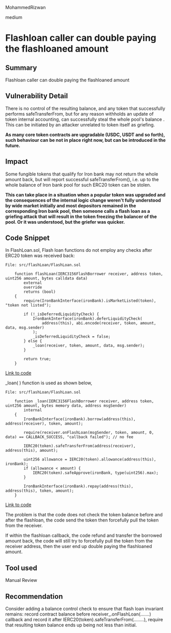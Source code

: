 MohammedRizwan

medium

# Flashloan caller can double paying the flashloaned amount

## Summary
Flashloan caller can double paying the flashloaned amount

## Vulnerability Detail
There is no control of the resulting balance, and any token that successfully performs safeTransferFrom, but for any reason withholds an update of token internal accounting, can successfully steal the whole pool's balance . This can be initiated by an attacker unrelated to token itself as griefing.

**As many core token contracts are upgradable (USDC, USDT and so forth), such behaviour can be not in place right now, but can be introduced in the future.**

## Impact
Some fungible tokens that qualify for Iron bank may not return the whole amount back, but will report successful safeTransferFrom(), i.e. up to the whole balance of Iron bank pool for such ERC20 token can be stolen.

**This can take place in a situation when a popular token was upgraded and the consequences of the internal logic change weren't fully understood by wide market initially and most depositors remained in the corresponding Iron bank pool, then someone calls a flash loan as a griefing attack that will result in the token freezing the balancer of the pool. Or it was understood, but the griefer was quicker.**

## Code Snippet
In FlashLoan.sol, Flash loan functions do not employ any checks after ERC20 token was received back:

```solidity
File: src/flashLoan/FlashLoan.sol

    function flashLoan(IERC3156FlashBorrower receiver, address token, uint256 amount, bytes calldata data)
        external
        override
        returns (bool)
    {
        require(IronBankInterface(ironBank).isMarketListed(token), "token not listed");

        if (!_isDeferredLiquidityCheck) {
            IronBankInterface(ironBank).deferLiquidityCheck(
                address(this), abi.encode(receiver, token, amount, data, msg.sender)
            );
            _isDeferredLiquidityCheck = false;
        } else {
            _loan(receiver, token, amount, data, msg.sender);
        }

        return true;
    }
```
[Link to code](https://github.com/sherlock-audit/2023-05-ironbank/blob/9ebf1702b2163b55479624794ab7999392367d2a/ib-v2/src/flashLoan/FlashLoan.sol#L58-L75)

_loan( ) function is used as shown below,

```solidity
File: src/flashLoan/FlashLoan.sol

    function _loan(IERC3156FlashBorrower receiver, address token, uint256 amount, bytes memory data, address msgSender)
        internal
    {
        IronBankInterface(ironBank).borrow(address(this), address(receiver), token, amount);

        require(receiver.onFlashLoan(msgSender, token, amount, 0, data) == CALLBACK_SUCCESS, "callback failed"); // no fee

        IERC20(token).safeTransferFrom(address(receiver), address(this), amount);

        uint256 allowance = IERC20(token).allowance(address(this), ironBank);
        if (allowance < amount) {
            IERC20(token).safeApprove(ironBank, type(uint256).max);
        }

        IronBankInterface(ironBank).repay(address(this), address(this), token, amount);
    }
```
[Link to code](https://github.com/sherlock-audit/2023-05-ironbank/blob/9ebf1702b2163b55479624794ab7999392367d2a/ib-v2/src/flashLoan/FlashLoan.sol#L97-L112)

The problem is that the code does not check the token balance before and after the flashloan, the code send the token then forcefully pull the token from the receiver.

If within the flashloan callback, the code refund and transfer the borrowed amount back, the code will still try to forcefully pull the token from the receiver address, then the user end up double paying the flashloaned amount.

## Tool used
Manual Review

## Recommendation
Consider adding a balance control check to ensure that flash loan invariant remains: record contract balance before receiver_.onFlashLoan(.......) callback and record it after IERC20(token).safeTransferFrom(........), require that resulting token balance ends up being not less than initial.